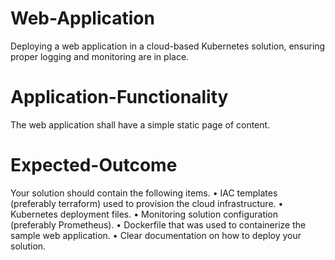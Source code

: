 # Web-Application
Deploying a web application in a cloud-based Kubernetes solution, ensuring proper logging and monitoring are in place.

# Application-Functionality
The web application shall have a simple static page of content. 

# Expected-Outcome
Your solution should contain the following items. 
• IAC templates (preferably terraform) used to provision the cloud infrastructure. 
• Kubernetes deployment files. • Monitoring solution configuration (preferably Prometheus). 
• Dockerfile that was used to containerize the sample web application. 
• Clear documentation on how to deploy your solution. 


